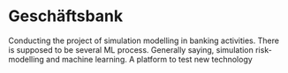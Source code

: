 # Geschäftsbank
Conducting the project of simulation modelling in banking activities. There is supposed to be several ML process.
Generally saying, simulation risk-modelling and machine learning.
A platform to test new technology
